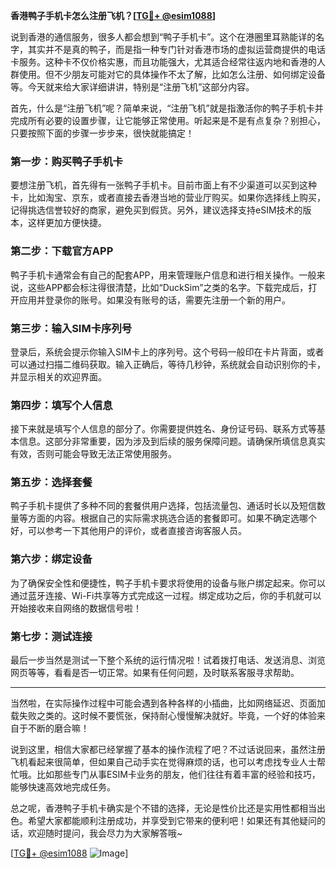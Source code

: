 **香港鸭子手机卡怎么注册飞机？[[TG💪+ @esim1088](https://t.me/s/esim1088)]**

说到香港的通信服务，很多人都会想到“鸭子手机卡”。这个在港圈里耳熟能详的名字，其实并不是真的鸭子，而是指一种专门针对香港市场的虚拟运营商提供的电话卡服务。这种卡不仅价格实惠，而且功能强大，尤其适合经常往返内地和香港的人群使用。但不少朋友可能对它的具体操作不太了解，比如怎么注册、如何绑定设备等。今天就来给大家详细讲讲，特别是“注册飞机”这部分内容。

首先，什么是“注册飞机”呢？简单来说，“注册飞机”就是指激活你的鸭子手机卡并完成所有必要的设置步骤，让它能够正常使用。听起来是不是有点复杂？别担心，只要按照下面的步骤一步步来，很快就能搞定！

### 第一步：购买鸭子手机卡

要想注册飞机，首先得有一张鸭子手机卡。目前市面上有不少渠道可以买到这种卡，比如淘宝、京东，或者直接去香港当地的营业厅购买。如果你选择线上购买，记得挑选信誉较好的商家，避免买到假货。另外，建议选择支持eSIM技术的版本，这样更加方便快捷。

### 第二步：下载官方APP

鸭子手机卡通常会有自己的配套APP，用来管理账户信息和进行相关操作。一般来说，这些APP都会标注得很清楚，比如“DuckSim”之类的名字。下载完成后，打开应用并登录你的账号。如果没有账号的话，需要先注册一个新的用户。

### 第三步：输入SIM卡序列号

登录后，系统会提示你输入SIM卡上的序列号。这个号码一般印在卡片背面，或者可以通过扫描二维码获取。输入正确后，等待几秒钟，系统就会自动识别你的卡，并显示相关的欢迎界面。

### 第四步：填写个人信息

接下来就是填写个人信息的部分了。你需要提供姓名、身份证号码、联系方式等基本信息。这部分非常重要，因为涉及到后续的服务保障问题。请确保所填信息真实有效，否则可能会导致无法正常使用服务。

### 第五步：选择套餐

鸭子手机卡提供了多种不同的套餐供用户选择，包括流量包、通话时长以及短信数量等方面的内容。根据自己的实际需求挑选合适的套餐即可。如果不确定选哪个好，可以参考一下其他用户的评价，或者直接咨询客服人员。

### 第六步：绑定设备

为了确保安全性和便捷性，鸭子手机卡要求将使用的设备与账户绑定起来。你可以通过蓝牙连接、Wi-Fi共享等方式完成这一过程。绑定成功之后，你的手机就可以开始接收来自网络的数据信号啦！

### 第七步：测试连接

最后一步当然是测试一下整个系统的运行情况啦！试着拨打电话、发送消息、浏览网页等等，看看是否一切正常。如果有任何问题，及时联系客服寻求帮助。

---

当然啦，在实际操作过程中可能会遇到各种各样的小插曲，比如网络延迟、页面加载失败之类的。这时候不要慌张，保持耐心慢慢解决就好。毕竟，一个好的体验来自于不断的磨合嘛！

说到这里，相信大家都已经掌握了基本的操作流程了吧？不过话说回来，虽然注册飞机看起来很简单，但如果自己动手实在觉得麻烦的话，也可以考虑找专业人士帮忙哦。比如那些专门从事ESIM卡业务的朋友，他们往往有着丰富的经验和技巧，能够快速高效地完成任务。

总之呢，香港鸭子手机卡确实是个不错的选择，无论是性价比还是实用性都相当出色。希望大家都能顺利注册成功，并享受到它带来的便利吧！如果还有其他疑问的话，欢迎随时提问，我会尽力为大家解答哦~

[[TG💪+ @esim1088](https://t.me/s/esim1088) ![Image](https://i.postimg.cc/4NQfJmqS/Snipaste-2025-05-13-00-14-12.png)]